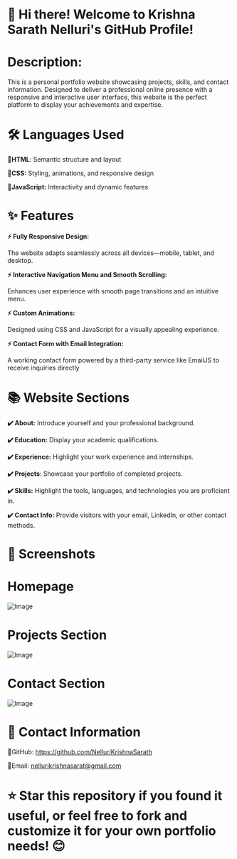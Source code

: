 # 👋 Hi there! Welcome to Krishna Sarath Nelluri's GitHub Profile!

# Description:
This is a personal portfolio website showcasing projects, skills, and contact information. Designed to deliver a professional online presence with a responsive and interactive user interface, this website is the perfect platform to display your achievements and expertise.

# 🛠️ Languages Used

**🚀HTML**: Semantic structure and layout

**🚀CSS:** Styling, animations, and responsive design

**🚀JavaScript:** Interactivity and dynamic features

# ✨ Features

**⚡️ Fully Responsive Design:**

The website adapts seamlessly across all devices—mobile, tablet, and desktop.

**⚡️ Interactive Navigation Menu and Smooth Scrolling:**

Enhances user experience with smooth page transitions and an intuitive menu.

**⚡️ Custom Animations:**

Designed using CSS and JavaScript for a visually appealing experience.

**⚡️ Contact Form with Email Integration:**

A working contact form powered by a third-party service like EmailJS to receive inquiries directly

# 📚 Website Sections

**✔️ About:** Introduce yourself and your professional background.

**✔️ Education:** Display your academic qualifications.

**✔️ Experience:** Highlight your work experience and internships.

**✔️ Projects**: Showcase your portfolio of completed projects.

**✔️ Skills:** Highlight the tools, languages, and technologies you are proficient in.

**✔️ Contact Info:** Provide visitors with your email, LinkedIn, or other contact methods.

# 📸 Screenshots

# Homepage
![Image](https://github.com/user-attachments/assets/85dc2a0c-46e6-42bd-93c9-e5a9d1980173)

# Projects Section
![Image](https://github.com/user-attachments/assets/e76fb6a0-29b6-42fd-bc4f-6a578f38f706)

# Contact Section
![Image](https://github.com/user-attachments/assets/96708d84-2fd3-498a-ae8d-ee8814cff897)





# 📧 Contact Information

📍GitHub: https://github.com/NelluriKrishnaSarath

📍Email: nellurikrishnasarat@gmail.com








# ⭐ Star this repository if you found it useful, or feel free to fork and customize it for your own portfolio needs! 😊

